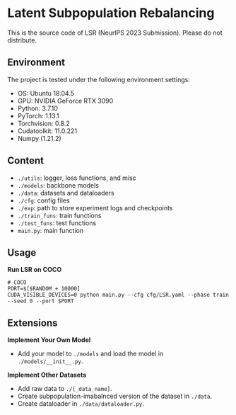 # Latent Subpopulation Rebalancing

This is the source code of LSR (NeurIPS 2023 Submission). Please do not distribute.

## Environment

The project is tested under the following environment settings:
- OS: Ubuntu 18.04.5
- GPU: NVIDIA GeForce RTX 3090
- Python: 3.7.10
- PyTorch: 1.13.1
- Torchvision: 0.8.2
- Cudatoolkit: 11.0.221
- Numpy (1.21.2) 

## Content
- ```./utils```: logger, loss functions, and misc
- ```./models```: backbone models
- ```./data```: datasets and dataloaders
- ```./cfg```: config files
- ```./exp```: path to store experiment logs and checkpoints
- ```./train_funs```: train functions
- ```./test_funs```: test functions
- ```main.py```: main function

## Usage

**Run LSR on COCO**

```shell
# COCO
PORT=$[$RANDOM + 10000]
CUDA_VISIBLE_DEVICES=0 python main.py --cfg cfg/LSR.yaml --phase train --seed 0 --port $PORT
```

## Extensions

**Implement Your Own Model**

- Add your model to ```./models``` and load the model in ```./models/__init__.py```.

**Implement Other Datasets**

- Add raw data to ```./[_data_name]```.
- Create subpopulation-imabalnced version of the dataset in ```./data```.
- Create dataloader in ```./data/dataloader.py```.
